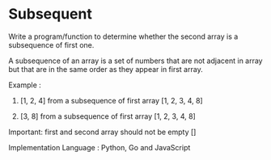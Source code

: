 
# Subsequent

Write a program/function to determine whether the second array is a subsequence of first one.

A subsequence of an array is a set of numbers that are not adjacent in array but that are in the same order as they appear in first array.

Example :

1. [1, 2, 4] from a subsequence of first array [1, 2, 3, 4, 8]

2. [3, 8] from a subsequence of first array [1, 2, 3, 4, 8]

Important: first and second array should not be empty [] 

Implementation Language : Python, Go and JavaScript